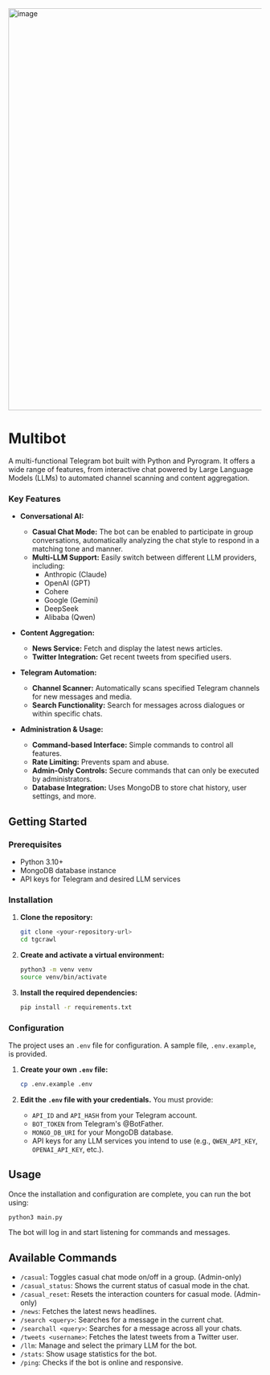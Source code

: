 
<img width="2080" height="800" alt="image" src="https://github.com/user-attachments/assets/bfa0b063-2014-4ac4-97b8-a4d8af2b2c96" />




# **Multibot**

A multi-functional Telegram bot built with Python and Pyrogram. It offers a wide range of features, from interactive chat powered by Large Language Models (LLMs) to automated channel scanning and content aggregation.

### Key Features

- **Conversational AI:** 
    - **Casual Chat Mode:** The bot can be enabled to participate in group conversations, automatically analyzing the chat style to respond in a matching tone and manner.
    - **Multi-LLM Support:** Easily switch between different LLM providers, including:
        - Anthropic (Claude)
        - OpenAI (GPT)
        - Cohere
        - Google (Gemini)
        - DeepSeek
        - Alibaba (Qwen)

- **Content Aggregation:**
    - **News Service:** Fetch and display the latest news articles.
    - **Twitter Integration:** Get recent tweets from specified users.

- **Telegram Automation:**
    - **Channel Scanner:** Automatically scans specified Telegram channels for new messages and media.
    - **Search Functionality:** Search for messages across dialogues or within specific chats.

- **Administration & Usage:**
    - **Command-based Interface:** Simple commands to control all features.
    - **Rate Limiting:** Prevents spam and abuse.
    - **Admin-Only Controls:** Secure commands that can only be executed by administrators.
    - **Database Integration:** Uses MongoDB to store chat history, user settings, and more.

## Getting Started

### Prerequisites

- Python 3.10+
- MongoDB database instance
- API keys for Telegram and desired LLM services

### Installation

1.  **Clone the repository:**
    ```bash
    git clone <your-repository-url>
    cd tgcrawl
    ```

2.  **Create and activate a virtual environment:**
    ```bash
    python3 -m venv venv
    source venv/bin/activate
    ```

3.  **Install the required dependencies:**
    ```bash
    pip install -r requirements.txt
    ```

### Configuration

The project uses an `.env` file for configuration. A sample file, `.env.example`, is provided.

1.  **Create your own `.env` file:**
    ```bash
    cp .env.example .env
    ```

2.  **Edit the `.env` file with your credentials.** You must provide:
    - `API_ID` and `API_HASH` from your Telegram account.
    - `BOT_TOKEN` from Telegram's @BotFather.
    - `MONGO_DB_URI` for your MongoDB database.
    - API keys for any LLM services you intend to use (e.g., `QWEN_API_KEY`, `OPENAI_API_KEY`, etc.).

## Usage

Once the installation and configuration are complete, you can run the bot using:

```bash
python3 main.py
```

The bot will log in and start listening for commands and messages.

## Available Commands

- `/casual`: Toggles casual chat mode on/off in a group. (Admin-only)
- `/casual_status`: Shows the current status of casual mode in the chat.
- `/casual_reset`: Resets the interaction counters for casual mode. (Admin-only)
- `/news`: Fetches the latest news headlines.
- `/search <query>`: Searches for a message in the current chat.
- `/searchall <query>`: Searches for a message across all your chats.
- `/tweets <username>`: Fetches the latest tweets from a Twitter user.
- `/llm`: Manage and select the primary LLM for the bot.
- `/stats`: Show usage statistics for the bot.
- `/ping`: Checks if the bot is online and responsive.



